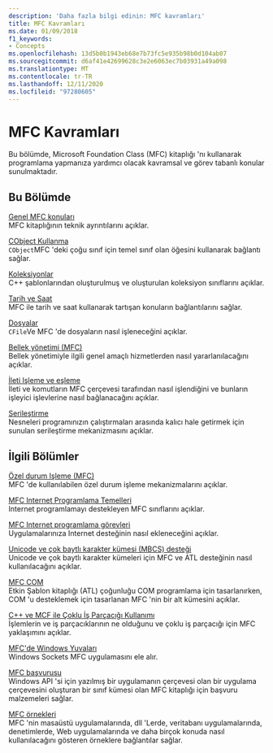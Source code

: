 ```yaml
---
description: 'Daha fazla bilgi edinin: MFC kavramları'
title: MFC Kavramları
ms.date: 01/09/2018
f1_keywords:
- Concepts
ms.openlocfilehash: 13d5b0b1943eb68e7b73fc5e935b98b0d104ab07
ms.sourcegitcommit: d6af41e42699628c3e2e6063ec7b03931a49a098
ms.translationtype: MT
ms.contentlocale: tr-TR
ms.lasthandoff: 12/11/2020
ms.locfileid: "97280605"
---
```

# <a name="mfc-concepts"></a>MFC Kavramları

Bu bölümde, Microsoft Foundation Class (MFC) kitaplığı 'nı kullanarak programlama yapmanıza yardımcı olacak kavramsal ve görev tabanlı konular sunulmaktadır.

## <a name="in-this-section"></a>Bu Bölümde

[Genel MFC konuları](general-mfc-topics.md)<br/>
MFC kitaplığının teknik ayrıntılarını açıklar.

[CObject Kullanma](using-cobject.md)<br/>
`CObject`MFC 'deki çoğu sınıf için temel sınıf olan öğesini kullanarak bağlantı sağlar.

[Koleksiyonlar](collections.md)<br/>
C++ şablonlarından oluşturulmuş ve oluşturulan koleksiyon sınıflarını açıklar.

[Tarih ve Saat](../atl-mfc-shared/date-and-time.md)<br/>
MFC ile tarih ve saat kullanarak tartışan konuların bağlantılarını sağlar.

[Dosyalar](files-in-mfc.md)<br/>
`CFile`Ve MFC 'de dosyaların nasıl işleneceğini açıklar.

[Bellek yönetimi (MFC)](memory-management.md)<br/>
Bellek yönetimiyle ilgili genel amaçlı hizmetlerden nasıl yararlanılacağını açıklar.

[İleti Işleme ve eşleme](message-handling-and-mapping.md)<br/>
İleti ve komutların MFC çerçevesi tarafından nasıl işlendiğini ve bunların işleyici işlevlerine nasıl bağlanacağını açıklar.

[Serileştirme](serialization-in-mfc.md)<br/>
Nesneleri programınızın çalıştırmaları arasında kalıcı hale getirmek için sunulan serileştirme mekanizmasını açıklar.

## <a name="related-sections"></a>İlgili Bölümler

[Özel durum Işleme (MFC)](exception-handling-in-mfc.md)<br/>
MFC 'de kullanılabilen özel durum işleme mekanizmalarını açıklar.

[MFC Internet Programlama Temelleri](mfc-internet-programming-basics.md)<br/>
Internet programlamayı destekleyen MFC sınıflarını açıklar.

[MFC Internet programlama görevleri](mfc-internet-programming-tasks.md)<br/>
Uygulamalarınıza Internet desteğinin nasıl ekleneceğini açıklar.

[Unicode ve çok baytlı karakter kümesi (MBCS) desteği](../atl-mfc-shared/unicode-and-multibyte-character-set-mbcs-support.md)<br/>
Unicode ve çok baytlı karakter kümeleri için MFC ve ATL desteğinin nasıl kullanılacağını açıklar.

[MFC COM](mfc-com.md)<br/>
Etkin Şablon kitaplığı (ATL) çoğunluğu COM programlama için tasarlanırken, COM 'u desteklemek için tasarlanan MFC 'nin bir alt kümesini açıklar.

[C++ ve MCF ile Çoklu İş Parçacığı Kullanımı](../parallel/multithreading-with-cpp-and-mfc.md)<br/>
İşlemlerin ve iş parçacıklarının ne olduğunu ve çoklu iş parçacığı için MFC yaklaşımını açıklar.

[MFC'de Windows Yuvaları](windows-sockets.md)<br/>
Windows Sockets MFC uygulamasını ele alır.

[MFC başvurusu](mfc-desktop-applications.md)<br/>
Windows API 'si için yazılmış bir uygulamanın çerçevesi olan bir uygulama çerçevesini oluşturan bir sınıf kümesi olan MFC kitaplığı için başvuru malzemeleri sağlar.

[MFC örnekleri](../overview/visual-cpp-samples.md#mfc-samples)<br/>
MFC 'nin masaüstü uygulamalarında, dll 'Lerde, veritabanı uygulamalarında, denetimlerde, Web uygulamalarında ve daha birçok konuda nasıl kullanılacağını gösteren örneklere bağlantılar sağlar.
